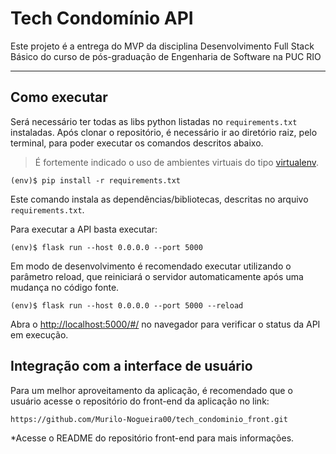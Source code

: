 # Tech Condomínio API

Este projeto é a entrega do MVP da disciplina Desenvolvimento Full Stack Básico do curso de pós-graduação de Engenharia de Software na PUC RIO

---
## Como executar 

Será necessário ter todas as libs python listadas no `requirements.txt` instaladas.
Após clonar o repositório, é necessário ir ao diretório raiz, pelo terminal, para poder executar os comandos descritos abaixo.

> É fortemente indicado o uso de ambientes virtuais do tipo [virtualenv](https://virtualenv.pypa.io/en/latest/installation.html).

```
(env)$ pip install -r requirements.txt
```

Este comando instala as dependências/bibliotecas, descritas no arquivo `requirements.txt`.

Para executar a API  basta executar:

```
(env)$ flask run --host 0.0.0.0 --port 5000
```

Em modo de desenvolvimento é recomendado executar utilizando o parâmetro reload, que reiniciará o servidor
automaticamente após uma mudança no código fonte. 

```
(env)$ flask run --host 0.0.0.0 --port 5000 --reload
```

Abra o [http://localhost:5000/#/](http://localhost:5000/#/) no navegador para verificar o status da API em execução.

## Integração com a interface de usuário

Para um melhor aproveitamento da aplicação, é recomendado que o usuário acesse o repositório do front-end da aplicação no link: 

```
https://github.com/Murilo-Nogueira00/tech_condominio_front.git
```

*Acesse o README do repositório front-end para mais informações.
